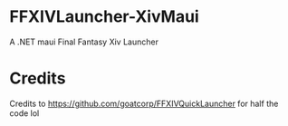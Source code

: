 # FFXIVLauncher-XivMaui
 A .NET maui Final Fantasy Xiv Launcher
# Credits
Credits to https://github.com/goatcorp/FFXIVQuickLauncher for half the code lol 
